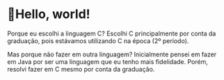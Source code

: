 <h1>🫡Hello, world!</h1>
<p>Porque eu escolhi a linguagem C? Escolhi C principalmente por conta da graduação, pois estávamos utilizando C na época (2º período).</p>
<p>Mas porque não fazer em outra linguagem? Inicialmente pensei em fazer em Java por ser uma linguagem que eu tenho mais fidelidade. Porém, resolvi fazer em C mesmo por conta da graduação.</p>
